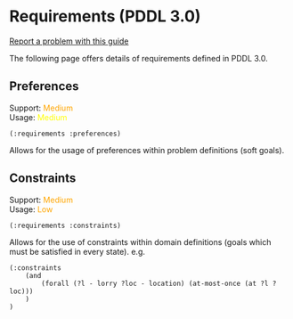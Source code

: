 # Requirements (PDDL 3.0)
[Report a problem with this guide](https://github.com/nergmada/pddl-reference/issues/new)

The following page offers details of requirements defined in PDDL 3.0.

## Preferences
Support: <span style="color:orange">Medium</span>  
Usage: <span style="color:yellow">Medium</span>

`(:requirements :preferences)`

Allows for the usage of preferences within problem definitions (soft goals).

## Constraints
Support: <span style="color:orange">Medium</span>  
Usage: <span style="color:orange">Low</span>

`(:requirements :constraints)`

Allows for the use of constraints within domain definitions (goals which must be satisfied in every state). e.g.

```
(:constraints
    (and
        (forall (?l - lorry ?loc - location) (at-most-once (at ?l ?loc)))
    )
)
```